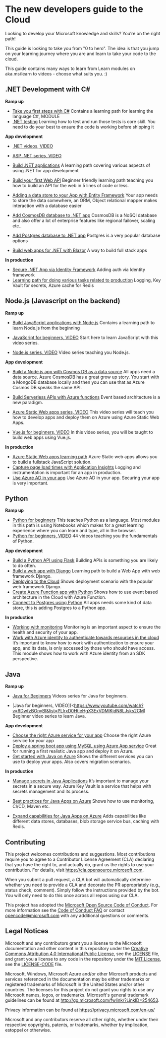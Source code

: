 # The new developers guide to the Cloud

Looking to develop your Microsoft knowledge and skills? You’re on the right path!

This guide is looking to take you from "0 to hero". The idea is that you jump on your learning journey where you are and learn to take your code to the cloud. 

This guide contains many ways to learn from Learn modules on aka.ms/learn to videos - choose what suits you. :)

## .NET Development with C#

**Ramp up**

- [Take you first steps with C#](https://docs.microsoft.com/en-us/learn/paths/csharp-first-steps/)  Contains a learning path for learning the language C#, MODULE
- [.NET testing](https://docs.microsoft.com/en-us/learn/modules/visual-studio-test-tools/) Learning how to test and run those tests is core skill. You need to do your best to ensure the code is working before shipping it

**App development**

- [.NET videos, VIDEO](https://dotnet.microsoft.com/en-us/learn/videos)

- [ASP .NET series, VIDEO](https://www.youtube.com/watch?v=lE8NdaX97m0&list=PLdo4fOcmZ0oW8nviYduHq7bmKode-p8Wy)

- [Build .NET applications](https://docs.microsoft.com/en-us/learn/paths/build-dotnet-applications-csharp/) A learning path covering various aspects of using .NET for app development
- [Build your first Web API](https://docs.microsoft.com/en-us/learn/paths/aspnet-core-minimal-api/) Beginner friendly learning path teaching you how to build an API for the web in 5 lines of code or less.
- [Adding a data store to your App with Entity Framework](https://docs.microsoft.com/en-us/learn/modules/persist-data-ef-core/) Your app needs to store the data somewhere, an ORM, Object relational mapper makes interaction with a database easier
- [Add CosmosDB database to .NET app](https://docs.microsoft.com/en-us/learn/modules/build-cosmos-db-app-with-vscode/) CosmosDB is a NoSQl database and also offer a lot of enterprise features like regional failover, scaling etc..
- [Add Postgres database to .NET app](https://docs.microsoft.com/en-us/learn/modules/create-connect-to-postgres/) Postgres is a very popular database options
- [Build web apps for .NET with Blazor](https://docs.microsoft.com/en-us/learn/paths/build-web-apps-with-blazor/) A way to build full stack apps

**In production**

- [Secure .NET App via Identity Framework](https://docs.microsoft.com/en-us/learn/modules/secure-aspnet-core-identity) Adding auth via Identity framework
- [Learning path for doing various tasks related to production](<https://docs.microsoft.com/en-us/learn/paths/migrate-aspnet-web-application/>) Logging, Key Vault for secrets, Azure cache for Redis

## Node.js (Javascript on the backend)

**Ramp up**

- [Build JavaScript applications with Node.js](<https://docs.microsoft.com/en-us/learn/paths/build-javascript-applications-nodejs/>) Contains a learning path to learn Node.js from the beginning 

- [JavaScript for beginners, VIDEO](https://www.youtube.com/watch?v=_EDM5aPVLmo&list=PLlrxD0HtieHhW0NCG7M536uHGOtJ95Ut2) Start here to learn JavaScript with this video series.

- [Node.js series, VIDEO](https://www.youtube.com/watch?v=FeJVdCz_uco&list=PLlrxD0HtieHje-_287YJKhY8tDeSItwtg) Video series teaching you Node.js.

**App development**

- [Build a Node.js app with Cosmos DB as a data source](<https://docs.microsoft.com/en-us/learn/modules/build-node-cosmos-app-vscode/>) All apps need a data source. Azure CosmosDB has a great grow up story. You start with a MongoDB database locally and then you can use that as Azure Cosmos DB speaks the same API.
- [Build Serverless APIs with Azure functions](<https://docs.microsoft.com/en-us/learn/modules/build-api-azure-functions/>) Event based architecture is a new paradigm. 

- [Azure Static Web apps series, VIDEO](https://www.youtube.com/watch?v=w-tLZjO6XMc&list=PLlrxD0HtieHgMPeBaDQFx9yNuFxx6S1V) This video series will teach you how to develop apps and deploy them on Azure using Azure Static Web Apps.

- [Vue.js for beginners, VIDEO](https://www.youtube.com/watch?v=LnngsOg014Y&list=PLlrxD0HtieHh33qHLWEN9uv43ie17lYqA) In this video series, you will be taught to build web apps using Vue.js.

**In production**

- [Azure Static Web apps learning path](<https://docs.microsoft.com/en-us/learn/paths/azure-static-web-apps/>) Azure Static web apps allows you to build a fullstack JavaScript solution.
- [Capture page load times with Application Insights](<https://docs.microsoft.com/en-us/learn/modules/capture-page-load-times-application-insights/>) Logging and instrumentation is important for an app in production.
- [Use Azure AD in your app](https://docs.microsoft.com/en-us/learn/modules/cna-set-up-azure-ad-use-scale/) Use Azure AD in your app. Securing your app is very important.

## Python

**Ramp up**

- [Python for beginners](https://docs.microsoft.com/en-us/learn/paths/beginner-python/) This teaches Python as a language. Most modules in this path is using Notebooks which makes for a great learning experience where you can learn and type, all in the browser.
- [Python for beginners, VIDEO](https://www.youtube.com/watch?v=jFCNu1-Xdsw&list=PLlrxD0HtieHhS8VzuMCfQD4uJ9yne1mE6) 44 videos teaching you the fundamentals of Python. 
 
**App development**

- [Build a Python API using Flask](https://docs.microsoft.com/en-us/learn/modules/python-flask-build-ai-web-app/) Building APIs is something you are likely to do often. 
- [Build a web app with Django](https://docs.microsoft.com/en-us/learn/modules/django-get-started/) Learning path to build a Web App with web framework Django.
- [Deploying to the Cloud](https://docs.microsoft.com/en-us/learn/modules/django-deployment/) Shows deployment scenario with the popular web framework Django.
- [Create Azure Function app with Python](https://docs.microsoft.com/en-us/azure/azure-functions/functions-reference-python?tabs=asgi%2Cazurecli-linux%2Capplication-level) Shows how to use event based architecture in the Cloud with Azure Function.
- [Connect to Postgres using Python](https://docs.microsoft.com/en-us/azure/postgresql/connect-python) All apps needs some kind of data store, this is adding Postgres to a Python app.

**In production**

- [Working with monitoring](https://docs.microsoft.com/en-us/azure/azure-monitor/app/opencensus-python) Monitoring is an important aspect to ensure the health and security of your app. 
- [Work with Azure identity to authenticate towards resources in the cloud](https://docs.microsoft.com/en-us/azure/developer/python/azure-sdk-authenticate) It’s important to know how to work with authentication to ensure your app, and its data, is only accessed by those who should have access. This module shows how to work with Azure identity from an SDK perspective.

## Java

**Ramp up**

- [Java for Beginners](https://aka.ms/javaforbeginners) Videos series for Java for beginners.

- [Java for beginners, VIDEO](<https://www.youtube.com/watch?v=6DwfzBOnyBI&list=PLlrxD0HtieHgX3ExVDMlKjdN8LJsks2CM) Beginner video series to learn Java.

**App development**

- [Choose the right Azure service for your app](https://docs.microsoft.com/en-us/learn/modules/java-target-destinations/) Choose the right Azure service for your app
- [Deploy a spring boot app using MySQL using Azure App service](https://docs.microsoft.com/en-us/learn/modules/deploy-java-spring-boot-app-service-mysql/) Great for running a first realistic Java app and deploy it on Azure.
- [Get started with Java on Azure](https://docs.microsoft.com/en-us/learn/paths/get-started-java-azure/) Shows the different services you can use to deploy your apps. Also covers migration scenarios. 

**In production**

- [Manage secrets in Java Applications](https://docs.microsoft.com/en-us/learn/modules/manage-secrets-java-applications-zero-trust/) It’s important to manage your secrets in a secure way. Azure Key Vault is a service that helps with secrets management and its process.
- [Best practices for Java Apps on Azure](https://docs.microsoft.com/en-us/learn/paths/best-practices-java-azure/) Shows how to use monitoring, CI/CD, Maven etc.

- [Expand capabilities for Java Apps on Azure](https://docs.microsoft.com/en-us/learn/paths/expand-capabilities-java-azure/) Adds capabilities like different data stores, databases, blob storage service bus, caching with Redis. 



## Contributing

This project welcomes contributions and suggestions.  Most contributions require you to agree to a
Contributor License Agreement (CLA) declaring that you have the right to, and actually do, grant us
the rights to use your contribution. For details, visit https://cla.opensource.microsoft.com.

When you submit a pull request, a CLA bot will automatically determine whether you need to provide
a CLA and decorate the PR appropriately (e.g., status check, comment). Simply follow the instructions
provided by the bot. You will only need to do this once across all repos using our CLA.

This project has adopted the [Microsoft Open Source Code of Conduct](https://opensource.microsoft.com/codeofconduct/).
For more information see the [Code of Conduct FAQ](https://opensource.microsoft.com/codeofconduct/faq/) or
contact [opencode@microsoft.com](mailto:opencode@microsoft.com) with any additional questions or comments.

## Legal Notices

Microsoft and any contributors grant you a license to the Microsoft documentation and other content
in this repository under the [Creative Commons Attribution 4.0 International Public License](https://creativecommons.org/licenses/by/4.0/legalcode),
see the [LICENSE](LICENSE) file, and grant you a license to any code in the repository under the [MIT License](https://opensource.org/licenses/MIT), see the
[LICENSE-CODE](LICENSE-CODE) file.

Microsoft, Windows, Microsoft Azure and/or other Microsoft products and services referenced in the documentation
may be either trademarks or registered trademarks of Microsoft in the United States and/or other countries.
The licenses for this project do not grant you rights to use any Microsoft names, logos, or trademarks.
Microsoft's general trademark guidelines can be found at http://go.microsoft.com/fwlink/?LinkID=254653.

Privacy information can be found at https://privacy.microsoft.com/en-us/

Microsoft and any contributors reserve all other rights, whether under their respective copyrights, patents,
or trademarks, whether by implication, estoppel or otherwise.
